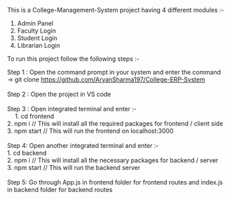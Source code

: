 This is a College-Management-System project having 4 different modules :-

1. Admin Panel
2. Faculty Login
3. Student Login
4. Librarian Login

To run this project follow the following steps :-

Step 1 : Open the command prompt in your system and enter the command -> git clone https://github.com/AryanSharma197/College-ERP-System <br> <br>
Step 2 : Open the project in VS code <br> <br>
Step 3 : Open integrated terminal and enter :- <br>
     &emsp; 1. cd frontend <br>
      2. npm i       // This will install all the required packages for frontend / client side <br>
      3. npm start   // This will run the frontend on localhost:3000 <br> <br>
Step 4: Open another integrated terminal and enter :- <br>
      1. cd backend <br>
      2. npm i       // This will install all the necessary packages for backend / server <br>
      3. npm start   // This will run the backend server <br> <br>
Step 5: Go through App.js in frontend folder for frontend routes and index.js in backend folder for backend routes <br>
